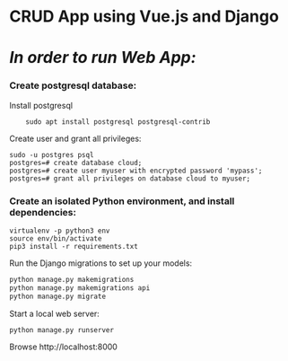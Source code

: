 # CRUD App using Vue.js and Django
<h1><i><b>In order to run Web App:</i></b></h1>

<h3>Create postgresql database:</h3>

Install postgresql

```
    sudo apt install postgresql postgresql-contrib
```
Create user and grant all privileges:
```
sudo -u postgres psql
postgres=# create database cloud;
postgres=# create user myuser with encrypted password 'mypass';
postgres=# grant all privileges on database cloud to myuser;
```

<h3>Create an isolated Python environment, and install dependencies:</h3>

```
virtualenv -p python3 env
source env/bin/activate
pip3 install -r requirements.txt
```
Run the Django migrations to set up your models:
```python
python manage.py makemigrations
python manage.py makemigrations api
python manage.py migrate
```
Start a local web server:
```
python manage.py runserver
```
Browse http://localhost:8000
